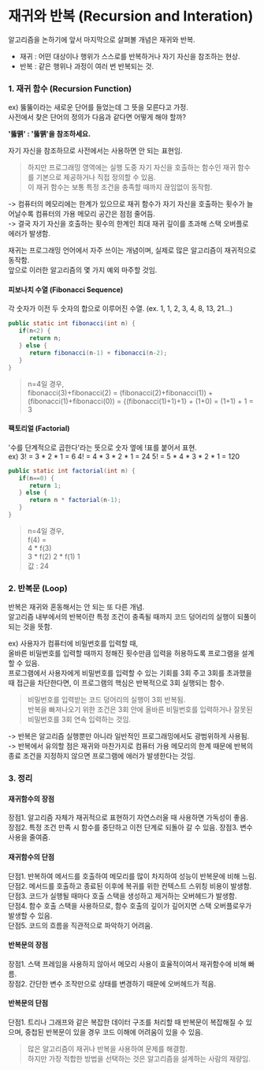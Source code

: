 # 재귀와 반복 (Recursion and Interation)
알고리즘을 논하기에 앞서 마지막으로 살펴볼 개념은 재귀와 반복.      
* 재귀 : 어떤 대상이나 행위가 스스로를 반복하거나 자기 자신을 참조하는 현상.
* 반복 : 같은 행위나 과정이 여러 번 반복되는 것.   
   
### 1. 재귀 함수 (Recursion Function)
ex) 뚫뚫이라는 새로운 단어를 들었는데 그 뜻을 모른다고 가정.    
사전에서 찾은 단어의 정의가 다음과 같다면 어떻게 해야 할까?   
   
__'뚫뗅' : '뚫뗅'을 참조하세요.__   
   
자기 자신을 참조하므로 사전에서는 사용하면 안 되는 표현임.   

> 하지만 프로그래밍 영역에는 실행 도중 자기 자신을 호출하는 함수인 재귀 함수를 기본으로 제공하거나 직접 정의할 수 있음.   
이 재귀 함수는 보통 특정 조건을 충족할 때까지 끊임없이 동작함.   

-> 컴퓨터의 메모리에는 한계가 있으므로 재귀 함수가 자기 자신을 호출하는 횟수가 늘어날수록 컴퓨터의 가용 메모리 공간은 점점 줄어듬.   
-> 결국 자기 자신을 호출하는 횟수의 한계인 최대 재귀 깊이를 초과해 스택 오버플로 에러가 발생함.   
   
재귀는 프로그래밍 언어에서 자주 쓰이는 개념이며, 실제로 많은 알고리즘이 재귀적으로 동작함.   
앞으로 이러한 알고리즘의 몇 가지 예외 마주할 것임.   

#### 피보나치 수열 (Fibonacci Sequence)
각 숫자가 이전 두 숫자의 합으로 이루어진 수열. (ex. 1, 1, 2, 3, 4, 8, 13, 21...)   
```java
public static int fibonacci(int n) {
   if(n<2) {
      return n;
   } else {
      return fibonacci(n-1) + fibonacci(n-2);
   }
}
```
> n=4일 경우,   
fibonacci(3)+fibonacci(2) = (fibonacci(2)+fibonacci(1)) + (fibonacci(1)+fibonacci(0)) = {(fibonacci(1)+1)+1} + (1+0) = (1+1) + 1 = 3   

#### 팩토리얼 (Factorial)
'수를 단계적으로 곱한다'라는 뜻으로 숫자 옆에 !표를 붙어서 표현.   
ex)
3! = 3 * 2 * 1 = 6
4! = 4 * 3 * 2 * 1 = 24
5! = 5 * 4 * 3 * 2 * 1 = 120
```java
public static int factorial(int n) {
   if(n==0) {
      return 1;
   } else {
      return n * factorial(n-1);
   }
} 
```
> n=4일 경우,      
f(4) =   
4 * f(3)    
3 * f(2)
2 * f(1)
1   
값 : 24

### 2. 반복문 (Loop)
반복은 재귀와 혼동해서는 안 되는 또 다른 개념.   
알고리즘 내부에서의 반복이란 특정 조건이 충족될 때까지 코드 덩어리의 실행이 되풀이되는 것을 뜻함.  

ex) 사용자가 컴퓨터에 비밀번호를 입력할 때,   
올바른 비밀번호를 입력할 때까지 정해진 횟수만큼 입력을 허용하도록 프로그램을 설계할 수 있음.   
프로그램에서 사용자에게 비밀번호를 입력할 수 있는 기회를 3회 주고 3회를 초과했을 때 접근을 차단한다면, 이 프로그램의 핵심은 반복적으로 3회 실행되는 함수.   

> 비밀번호를 입력받는 코드 덩어리의 실행이 3회 반복됨.   
반복을 빠져나오기 위한 조건은 3회 안에 올바른 비밀번호를 입력하거나 잘못된 비밀번호를 3회 연속 입력하는 것임.   

-> 반복은 알고리즘 실행뿐만 아니라 일반적인 프로그래밍에서도 광범위하게 사용됨.   
-> 반복에서 유의할 점은 재귀와 마찬가지로 컴퓨터 가용 메모리의 한계 때문에 반복의 종료 조건을 지정하지 않으면 프로그램에 에러가 발생한다는 것임.   

### 3. 정리
#### 재귀함수의 장점
장점1. 알고리즘 자체가 재귀적으로 표현하기 자연스러울 때 사용하면 가독성이 좋음.   
장점2. 특정 조건 만족 시 함수를 중단하고 이전 단계로 되돌아 갈 수 있음.
장점3. 변수 사용을 줄여줌.   

#### 재귀함수의 단점
단점1. 반복하여 메서드를 호출하여 메모리를 많이 차지하여 성능이 반복문에 비해 느림.   
단점2. 메서드를 호출하고 종료된 이후에 복귀를 위한 컨텍스트 스위칭 비용이 발생함.   
단점3. 코드가 실행될 때마다 호출 스택을 생성하고 제거하는 오버헤드가 발생함.   
단점4. 함수 호출 스택을 사용하므로, 함수 호출의 깊이가 깊어지면 스택 오버플로우가 발생할 수 있음.   
단점5. 코드의 흐름을 직관적으로 파악하기 어려움.   

#### 반복문의 장점
장점1. 스택 프레임을 사용하지 않아서 메모리 사용이 효율적이여서 재귀함수에 비해 빠름.   
장점2. 간단한 변수 조작만으로 상태를 변경하기 때문에 오버헤드가 적음.   

#### 반복문의 단점
단점1. 트리나 그래프와 같은 복잡한 데이터 구조를 처리할 때 반복문이 복잡해질 수 있으며, 중첩된 반복문이 있을 경우 코드 이해에 어려움이 있을 수 있음.   
   
> 많은 알고리즘이 재귀나 반복을 사용하여 문제를 해결함.     
하지만 가장 적합한 방법을 선택하는 것은 알고리즘을 설계하는 사람의 재량임.   




